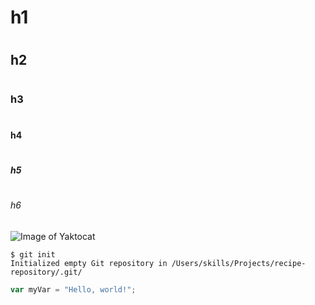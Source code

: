 # <h1>h1</h1>
# <h2>h2</h2>
# <h3>h3</h3>
# <h4>h4</h4>
# <h5>h5</h5>
# <h6>h6</h6>
![Image of Yaktocat](https://octodex.github.com/images/yaktocat.png)

```
$ git init
Initialized empty Git repository in /Users/skills/Projects/recipe-repository/.git/
```
```javascript
var myVar = "Hello, world!";
```
